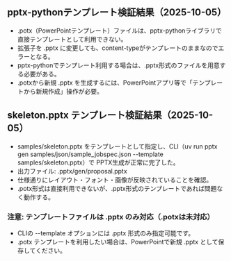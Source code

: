 ## pptx-pythonテンプレート検証結果（2025-10-05）

- .potx（PowerPointテンプレート）ファイルは、pptx-pythonライブラリで直接テンプレートとして利用できない。
- 拡張子を .pptx に変更しても、content-typeがテンプレートのままなのでエラーとなる。
- pptx-pythonでテンプレート利用する場合は、.pptx形式のファイルを用意する必要がある。
- .potxから新規 .pptx を生成するには、PowerPointアプリ等で「テンプレートから新規作成」操作が必要。

## skeleton.pptx テンプレート検証結果（2025-10-05）

- samples/skeleton.pptx をテンプレートとして指定し、CLI（uv run pptx gen samples/json/sample_jobspec.json --template samples/skeleton.pptx）で PPTX生成が正常に完了した。
- 出力ファイル: .pptx/gen/proposal.pptx
- 仕様通りにレイアウト・フォント・画像が反映されていることを確認。
- .potx形式は直接利用できないが、.pptx形式のテンプレートであれば問題なく動作する。

### 注意: テンプレートファイルは .pptx のみ対応（.potxは未対応）

- CLIの --template オプションには .pptx 形式のみ指定可能です。
- .potx テンプレートを利用したい場合は、PowerPointで新規 .pptx として保存してください。
